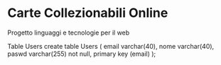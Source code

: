 # Carte Collezionabili Online

Progetto linguaggi e tecnologie per il web

Table Users
create table Users (
    email varchar(40), 
    nome varchar(40),
    paswd varchar(255) not null,
    primary key (email)
);
